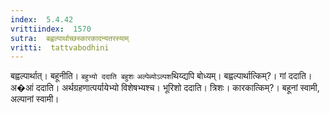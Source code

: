 ```yaml
---
index:  5.4.42
vrittiindex:  1570
sutra:  बह्वल्पार्थाच्छस्कारकादन्यतरस्याम्
vritti:  tattvabodhini 
---
```


बह्वल्पार्थात्। बहूनीति। `बहुभ्यो ददाति बहुशः` `अल्पेब्योऽल्पश`थिय्द्यपि बोध्यम्। बह्वल्पार्थात्किम्?। गां ददाति। अ�आं ददाति। अर्थग्रहणात्पर्यायेभ्यो विशेषभ्यश्च। भूरिशो ददाति। त्रिशः। कारकात्किम्?। बहूनां स्वामी, अल्पानां स्वामी।

